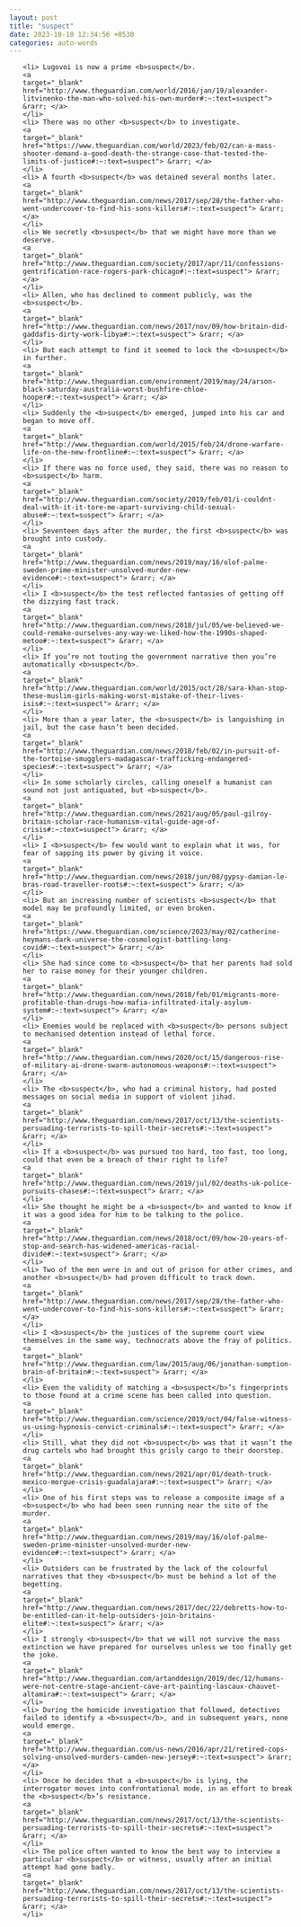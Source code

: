 ```yaml
---
layout: post
title: "suspect"
date: 2023-10-10 12:34:56 +0530
categories: auto-words
---
```

<ol>

    <li> Lugovoi is now a prime <b>suspect</b>.
    <a 
    target="_blank" 
    href="http://www.theguardian.com/world/2016/jan/19/alexander-litvinenko-the-man-who-solved-his-own-murder#:~:text=suspect"> &rarr; </a>
    </li>
    <li> There was no other <b>suspect</b> to investigate.
    <a 
    target="_blank" 
    href="https://www.theguardian.com/world/2023/feb/02/can-a-mass-shooter-demand-a-good-death-the-strange-case-that-tested-the-limits-of-justice#:~:text=suspect"> &rarr; </a>
    </li>
    <li> A fourth <b>suspect</b> was detained several months later.
    <a 
    target="_blank" 
    href="http://www.theguardian.com/news/2017/sep/28/the-father-who-went-undercover-to-find-his-sons-killers#:~:text=suspect"> &rarr; </a>
    </li>
    <li> We secretly <b>suspect</b> that we might have more than we deserve.
    <a 
    target="_blank" 
    href="http://www.theguardian.com/society/2017/apr/11/confessions-gentrification-race-rogers-park-chicago#:~:text=suspect"> &rarr; </a>
    </li>
    <li> Allen, who has declined to comment publicly, was the <b>suspect</b>.
    <a 
    target="_blank" 
    href="http://www.theguardian.com/news/2017/nov/09/how-britain-did-gaddafis-dirty-work-libya#:~:text=suspect"> &rarr; </a>
    </li>
    <li> But each attempt to find it seemed to lock the <b>suspect</b> in further.
    <a 
    target="_blank" 
    href="http://www.theguardian.com/environment/2019/may/24/arson-black-saturday-australia-worst-bushfire-chloe-hooper#:~:text=suspect"> &rarr; </a>
    </li>
    <li> Suddenly the <b>suspect</b> emerged, jumped into his car and began to move off.
    <a 
    target="_blank" 
    href="http://www.theguardian.com/world/2015/feb/24/drone-warfare-life-on-the-new-frontline#:~:text=suspect"> &rarr; </a>
    </li>
    <li> If there was no force used, they said, there was no reason to <b>suspect</b> harm.
    <a 
    target="_blank" 
    href="http://www.theguardian.com/society/2019/feb/01/i-couldnt-deal-with-it-it-tore-me-apart-surviving-child-sexual-abuse#:~:text=suspect"> &rarr; </a>
    </li>
    <li> Seventeen days after the murder, the first <b>suspect</b> was brought into custody.
    <a 
    target="_blank" 
    href="http://www.theguardian.com/news/2019/may/16/olof-palme-sweden-prime-minister-unsolved-murder-new-evidence#:~:text=suspect"> &rarr; </a>
    </li>
    <li> I <b>suspect</b> the test reflected fantasies of getting off the dizzying fast track.
    <a 
    target="_blank" 
    href="http://www.theguardian.com/news/2018/jul/05/we-believed-we-could-remake-ourselves-any-way-we-liked-how-the-1990s-shaped-metoo#:~:text=suspect"> &rarr; </a>
    </li>
    <li> If you’re not touting the government narrative then you’re automatically <b>suspect</b>.
    <a 
    target="_blank" 
    href="http://www.theguardian.com/world/2015/oct/28/sara-khan-stop-these-muslim-girls-making-worst-mistake-of-their-lives-isis#:~:text=suspect"> &rarr; </a>
    </li>
    <li> More than a year later, the <b>suspect</b> is languishing in jail, but the case hasn’t been decided.
    <a 
    target="_blank" 
    href="http://www.theguardian.com/news/2018/feb/02/in-pursuit-of-the-tortoise-smugglers-madagascar-trafficking-endangered-species#:~:text=suspect"> &rarr; </a>
    </li>
    <li> In some scholarly circles, calling oneself a humanist can sound not just antiquated, but <b>suspect</b>.
    <a 
    target="_blank" 
    href="http://www.theguardian.com/news/2021/aug/05/paul-gilroy-britain-scholar-race-humanism-vital-guide-age-of-crisis#:~:text=suspect"> &rarr; </a>
    </li>
    <li> I <b>suspect</b> few would want to explain what it was, for fear of sapping its power by giving it voice.
    <a 
    target="_blank" 
    href="http://www.theguardian.com/news/2018/jun/08/gypsy-damian-le-bras-road-traveller-roots#:~:text=suspect"> &rarr; </a>
    </li>
    <li> But an increasing number of scientists <b>suspect</b> that model may be profoundly limited, or even broken.
    <a 
    target="_blank" 
    href="https://www.theguardian.com/science/2023/may/02/catherine-heymans-dark-universe-the-cosmologist-battling-long-covid#:~:text=suspect"> &rarr; </a>
    </li>
    <li> She had since come to <b>suspect</b> that her parents had sold her to raise money for their younger children.
    <a 
    target="_blank" 
    href="http://www.theguardian.com/news/2018/feb/01/migrants-more-profitable-than-drugs-how-mafia-infiltrated-italy-asylum-system#:~:text=suspect"> &rarr; </a>
    </li>
    <li> Enemies would be replaced with <b>suspect</b> persons subject to mechanised detention instead of lethal force.
    <a 
    target="_blank" 
    href="http://www.theguardian.com/news/2020/oct/15/dangerous-rise-of-military-ai-drone-swarm-autonomous-weapons#:~:text=suspect"> &rarr; </a>
    </li>
    <li> The <b>suspect</b>, who had a criminal history, had posted messages on social media in support of violent jihad.
    <a 
    target="_blank" 
    href="http://www.theguardian.com/news/2017/oct/13/the-scientists-persuading-terrorists-to-spill-their-secrets#:~:text=suspect"> &rarr; </a>
    </li>
    <li> If a <b>suspect</b> was pursued too hard, too fast, too long, could that even be a breach of their right to life?
    <a 
    target="_blank" 
    href="http://www.theguardian.com/news/2019/jul/02/deaths-uk-police-pursuits-chases#:~:text=suspect"> &rarr; </a>
    </li>
    <li> She thought he might be a <b>suspect</b> and wanted to know if it was a good idea for him to be talking to the police.
    <a 
    target="_blank" 
    href="http://www.theguardian.com/news/2018/oct/09/how-20-years-of-stop-and-search-has-widened-americas-racial-divide#:~:text=suspect"> &rarr; </a>
    </li>
    <li> Two of the men were in and out of prison for other crimes, and another <b>suspect</b> had proven difficult to track down.
    <a 
    target="_blank" 
    href="http://www.theguardian.com/news/2017/sep/28/the-father-who-went-undercover-to-find-his-sons-killers#:~:text=suspect"> &rarr; </a>
    </li>
    <li> I <b>suspect</b> the justices of the supreme court view themselves in the same way, technocrats above the fray of politics.
    <a 
    target="_blank" 
    href="http://www.theguardian.com/law/2015/aug/06/jonathan-sumption-brain-of-britain#:~:text=suspect"> &rarr; </a>
    </li>
    <li> Even the validity of matching a <b>suspect</b>’s fingerprints to those found at a crime scene has been called into question.
    <a 
    target="_blank" 
    href="http://www.theguardian.com/science/2019/oct/04/false-witness-us-using-hypnosis-convict-criminals#:~:text=suspect"> &rarr; </a>
    </li>
    <li> Still, what they did not <b>suspect</b> was that it wasn’t the drug cartels who had brought this grisly cargo to their doorstep.
    <a 
    target="_blank" 
    href="http://www.theguardian.com/news/2021/apr/01/death-truck-mexico-morgue-crisis-guadalajara#:~:text=suspect"> &rarr; </a>
    </li>
    <li> One of his first steps was to release a composite image of a <b>suspect</b> who had been seen running near the site of the murder.
    <a 
    target="_blank" 
    href="http://www.theguardian.com/news/2019/may/16/olof-palme-sweden-prime-minister-unsolved-murder-new-evidence#:~:text=suspect"> &rarr; </a>
    </li>
    <li> Outsiders can be frustrated by the lack of the colourful narratives that they <b>suspect</b> must be behind a lot of the begetting.
    <a 
    target="_blank" 
    href="http://www.theguardian.com/news/2017/dec/22/debretts-how-to-be-entitled-can-it-help-outsiders-join-britains-elite#:~:text=suspect"> &rarr; </a>
    </li>
    <li> I strongly <b>suspect</b> that we will not survive the mass extinction we have prepared for ourselves unless we too finally get the joke.
    <a 
    target="_blank" 
    href="http://www.theguardian.com/artanddesign/2019/dec/12/humans-were-not-centre-stage-ancient-cave-art-painting-lascaux-chauvet-altamira#:~:text=suspect"> &rarr; </a>
    </li>
    <li> During the homicide investigation that followed, detectives failed to identify a <b>suspect</b>, and in subsequent years, none would emerge.
    <a 
    target="_blank" 
    href="http://www.theguardian.com/us-news/2016/apr/21/retired-cops-solving-unsolved-murders-camden-new-jersey#:~:text=suspect"> &rarr; </a>
    </li>
    <li> Once he decides that a <b>suspect</b> is lying, the interrogator moves into confrontational mode, in an effort to break the <b>suspect</b>’s resistance.
    <a 
    target="_blank" 
    href="http://www.theguardian.com/news/2017/oct/13/the-scientists-persuading-terrorists-to-spill-their-secrets#:~:text=suspect"> &rarr; </a>
    </li>
    <li> The police often wanted to know the best way to interview a particular <b>suspect</b> or witness, usually after an initial attempt had gone badly.
    <a 
    target="_blank" 
    href="http://www.theguardian.com/news/2017/oct/13/the-scientists-persuading-terrorists-to-spill-their-secrets#:~:text=suspect"> &rarr; </a>
    </li>